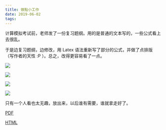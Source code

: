 ```yaml
---
title: 做點小工作
date: 2019-06-02
tags:
---
```

计算模拟考试前，老师发了一份复习题纲。用的是普通的文本写的，一些公式看上去很乱。

于是边复习题纲，边修改，用 Latex 语法重新写了部分的公式，并做了点排版（写作者的天性 :P ）。总之，改得更容易看了一点。

<!-- more -->

![](1559472330222.png)

![](1559472290996.png)

![](1559472386325.png)

![](1559472409652.png)

只有一个人看也太无趣，放出来，以后谁有需要，谁就拿走好了。

[PDF](https://files.catbox.moe/hy6qar.pdf)

[HTML](https://files.catbox.moe/9z4wcm.html)
